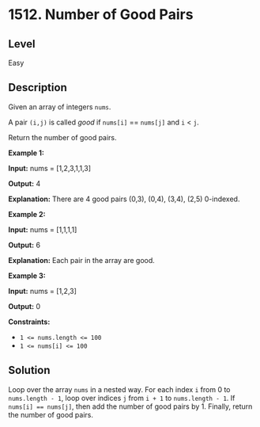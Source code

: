 # 1512. Number of Good Pairs
## Level
Easy

## Description
Given an array of integers `nums`.

A pair `(i,j)` is called *good* if `nums[i]` == `nums[j]` and `i` < `j`.

Return the number of good pairs.

**Example 1:**

**Input:** nums = [1,2,3,1,1,3]

**Output:** 4

**Explanation:** There are 4 good pairs (0,3), (0,4), (3,4), (2,5) 0-indexed.

**Example 2:**

**Input:** nums = [1,1,1,1]

**Output:** 6

**Explanation:** Each pair in the array are good.

**Example 3:**

**Input:** nums = [1,2,3]

**Output:** 0

**Constraints:**

* `1 <= nums.length <= 100`
* `1 <= nums[i] <= 100`

## Solution
Loop over the array `nums` in a nested way. For each index `i` from 0 to `nums.length - 1`, loop over indices `j` from `i + 1` to `nums.length - 1`. If `nums[i] == nums[j]`, then add the number of good pairs by 1. Finally, return the number of good pairs.
